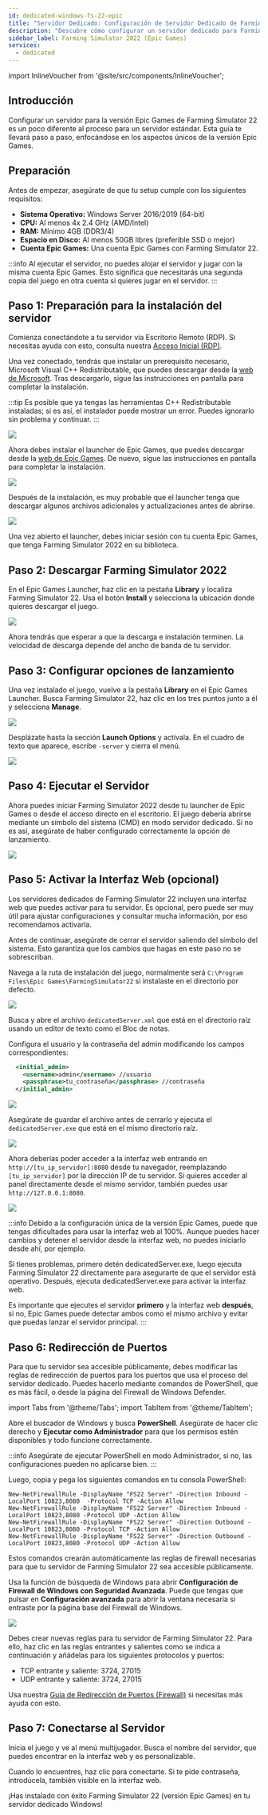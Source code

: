 ```yaml
---
id: dedicated-windows-fs-22-epic
title: "Servidor Dedicado: Configuración de Servidor Dedicado de Farming Simulator 2022 (Epic Games) en Windows"
description: "Descubre cómo configurar un servidor dedicado para Farming Simulator 22 versión Epic Games con rendimiento optimizado y requisitos únicos → Aprende más ahora"
sidebar_label: Farming Simulator 2022 (Epic Games)
services:
  - dedicated
---
```


import InlineVoucher from '@site/src/components/InlineVoucher';

## Introducción
Configurar un servidor para la versión Epic Games de Farming Simulator 22 es un poco diferente al proceso para un servidor estándar. Esta guía te llevará paso a paso, enfocándose en los aspectos únicos de la versión Epic Games.

<InlineVoucher />

## Preparación

Antes de empezar, asegúrate de que tu setup cumple con los siguientes requisitos:
- **Sistema Operativo:** Windows Server 2016/2019 (64-bit)
- **CPU:** Al menos 4x 2.4 GHz (AMD/Intel)
- **RAM:** Mínimo 4GB (DDR3/4)
- **Espacio en Disco:** Al menos 50GB libres (preferible SSD o mejor)
- **Cuenta Epic Games:** Una cuenta Epic Games con Farming Simulator 22.

:::info
Al ejecutar el servidor, no puedes alojar el servidor y jugar con la misma cuenta Epic Games. Esto significa que necesitarás una segunda copia del juego en otra cuenta si quieres jugar en el servidor.
:::

## Paso 1: Preparación para la instalación del servidor
Comienza conectándote a tu servidor vía Escritorio Remoto (RDP). Si necesitas ayuda con esto, consulta nuestra [Acceso Inicial (RDP)](vserver-windows-userdp.md).

Una vez conectado, tendrás que instalar un prerequisito necesario, Microsoft Visual C++ Redistributable, que puedes descargar desde la [web de Microsoft](https://learn.microsoft.com/en-US/cpp/windows/latest-supported-vc-redist?view=msvc-170). Tras descargarlo, sigue las instrucciones en pantalla para completar la instalación.

:::tip
Es posible que ya tengas las herramientas C++ Redistributable instaladas; si es así, el instalador puede mostrar un error. Puedes ignorarlo sin problema y continuar.
:::

![](https://screensaver01.zap-hosting.com/index.php/s/9kjW9QdoWtwRAbW/preview.png)

Ahora debes instalar el launcher de Epic Games, que puedes descargar desde la [web de Epic Games](https://store.epicgames.com/en-US/download). De nuevo, sigue las instrucciones en pantalla para completar la instalación.

![](https://screensaver01.zap-hosting.com/index.php/s/msGyRYr5cxoSti5/preview.png)

Después de la instalación, es muy probable que el launcher tenga que descargar algunos archivos adicionales y actualizaciones antes de abrirse.

![](https://screensaver01.zap-hosting.com/index.php/s/Bzya5Tzj8sY7RY2/preview)

Una vez abierto el launcher, debes iniciar sesión con tu cuenta Epic Games, que tenga Farming Simulator 2022 en su biblioteca.

## Paso 2: Descargar Farming Simulator 2022

En el Epic Games Launcher, haz clic en la pestaña **Library** y localiza Farming Simulator 22. Usa el botón **Install** y selecciona la ubicación donde quieres descargar el juego.

![](https://screensaver01.zap-hosting.com/index.php/s/s9SxMgLtQHtwTPQ/preview)

Ahora tendrás que esperar a que la descarga e instalación terminen. La velocidad de descarga depende del ancho de banda de tu servidor.

## Paso 3: Configurar opciones de lanzamiento

Una vez instalado el juego, vuelve a la pestaña **Library** en el Epic Games Launcher. Busca Farming Simulator 22, haz clic en los tres puntos junto a él y selecciona **Manage**.

![](https://screensaver01.zap-hosting.com/index.php/s/t63G5XzxwpaLje9/preview)

Desplázate hasta la sección **Launch Options** y actívala. En el cuadro de texto que aparece, escribe `-server` y cierra el menú.

![](https://screensaver01.zap-hosting.com/index.php/s/HLAXkbdpanAFfbS/preview)

## Paso 4: Ejecutar el Servidor

Ahora puedes iniciar Farming Simulator 2022 desde tu launcher de Epic Games o desde el acceso directo en el escritorio. El juego debería abrirse mediante un símbolo del sistema (CMD) en modo servidor dedicado. Si no es así, asegúrate de haber configurado correctamente la opción de lanzamiento.

![](https://screensaver01.zap-hosting.com/index.php/s/Bf5LX72LWNwSFib/preview)

## Paso 5: Activar la Interfaz Web (opcional)

Los servidores dedicados de Farming Simulator 22 incluyen una interfaz web que puedes activar para tu servidor. Es opcional, pero puede ser muy útil para ajustar configuraciones y consultar mucha información, por eso recomendamos activarla.

Antes de continuar, asegúrate de cerrar el servidor saliendo del símbolo del sistema. Esto garantiza que los cambios que hagas en este paso no se sobrescriban.

Navega a la ruta de instalación del juego, normalmente será `C:\Program Files\Epic Games\FarmingSimulator22` si instalaste en el directorio por defecto.

![](https://screensaver01.zap-hosting.com/index.php/s/yoqHoDAFZFkP2Ps/preview)

Busca y abre el archivo `dedicatedServer.xml` que está en el directorio raíz usando un editor de texto como el Bloc de notas.

Configura el usuario y la contraseña del admin modificando los campos correspondientes:
```xml
  <initial_admin>
    <username>admin</username> //usuario
    <passphrase>tu_contraseña</passphrase> //contraseña
  </initial_admin>
```

![](https://screensaver01.zap-hosting.com/index.php/s/gks4Pswpyc3Wcix/preview)

Asegúrate de guardar el archivo antes de cerrarlo y ejecuta el `dedicatedServer.exe` que está en el mismo directorio raíz.

![](https://screensaver01.zap-hosting.com/index.php/s/KjNeS5E8BLEgnnH/preview)

Ahora deberías poder acceder a la interfaz web entrando en `http://[tu_ip_servidor]:8080` desde tu navegador, reemplazando `[tu_ip_servidor]` por la dirección IP de tu servidor. Si quieres acceder al panel directamente desde el mismo servidor, también puedes usar `http://127.0.0.1:8080`.

![](https://screensaver01.zap-hosting.com/index.php/s/n96fcAxyxBnfjyL/preview)

:::info
Debido a la configuración única de la versión Epic Games, puede que tengas dificultades para usar la interfaz web al 100%. Aunque puedes hacer cambios y detener el servidor desde la interfaz web, no puedes iniciarlo desde ahí, por ejemplo.

Si tienes problemas, primero detén dedicatedServer.exe, luego ejecuta Farming Simulator 22 directamente para asegurarte de que el servidor está operativo. Después, ejecuta dedicatedServer.exe para activar la interfaz web.

Es importante que ejecutes el servidor **primero** y la interfaz web **después**, si no, Epic Games puede detectar ambos como el mismo archivo y evitar que puedas lanzar el servidor principal.
:::

## Paso 6: Redirección de Puertos

Para que tu servidor sea accesible públicamente, debes modificar las reglas de redirección de puertos para los puertos que usa el proceso del servidor dedicado. Puedes hacerlo mediante comandos de PowerShell, que es más fácil, o desde la página del Firewall de Windows Defender.

import Tabs from '@theme/Tabs';
import TabItem from '@theme/TabItem';

<Tabs>
<TabItem value="powershell" label="Vía PowerShell" default>

Abre el buscador de Windows y busca **PowerShell**. Asegúrate de hacer clic derecho y **Ejecutar como Administrador** para que los permisos estén disponibles y todo funcione correctamente.

:::info
Asegúrate de ejecutar PowerShell en modo Administrador, si no, las configuraciones pueden no aplicarse bien.
:::

Luego, copia y pega los siguientes comandos en tu consola PowerShell:
```
New-NetFirewallRule -DisplayName "FS22 Server" -Direction Inbound -LocalPort 10823,8080  -Protocol TCP -Action Allow
New-NetFirewallRule -DisplayName "FS22 Server" -Direction Inbound -LocalPort 10823,8080 -Protocol UDP -Action Allow
New-NetFirewallRule -DisplayName "FS22 Server" -Direction Outbound -LocalPort 10823,8080 -Protocol TCP -Action Allow
New-NetFirewallRule -DisplayName "FS22 Server" -Direction Outbound -LocalPort 10823,8080 -Protocol UDP -Action Allow
```

Estos comandos crearán automáticamente las reglas de firewall necesarias para que tu servidor de Farming Simulator 22 sea accesible públicamente.

</TabItem>

<TabItem value="windefender" label="Vía Windows Defender">

Usa la función de búsqueda de Windows para abrir **Configuración de Firewall de Windows con Seguridad Avanzada**. Puede que tengas que pulsar en **Configuración avanzada** para abrir la ventana necesaria si entraste por la página base del Firewall de Windows.

![](https://github.com/zaphosting/docs/assets/42719082/5fb9f943-7e51-4d8f-9df4-2f5ff60857d3)

Debes crear nuevas reglas para tu servidor de Farming Simulator 22. Para ello, haz clic en las reglas entrantes y salientes como se indica a continuación y añádelas para los siguientes protocolos y puertos:
- TCP entrante y saliente: 3724, 27015
- UDP entrante y saliente: 3724, 27015

Usa nuestra [Guía de Redirección de Puertos (Firewall)](vserver-windows-port.md) si necesitas más ayuda con esto.

</TabItem>
</Tabs>

## Paso 7: Conectarse al Servidor
Inicia el juego y ve al menú multijugador. Busca el nombre del servidor, que puedes encontrar en la interfaz web y es personalizable.

Cuando lo encuentres, haz clic para conectarte. Si te pide contraseña, introdúcela, también visible en la interfaz web.

¡Has instalado con éxito Farming Simulator 22 (versión Epic Games) en tu servidor dedicado Windows!

<InlineVoucher />